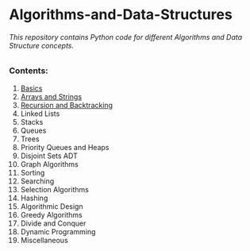 # Algorithms-and-Data-Structures
###### This repository contains Python code for different Algorithms and Data Structure concepts. 

### Contents:
1. [Basics](Basics/)
2. [Arrays and Strings](ArraysandStrings/)
3. [Recursion and Backtracking](RecursionandBacktracking/)
4. Linked Lists
5. Stacks
6. Queues
7. Trees
8. Priority Queues and Heaps
9. Disjoint Sets ADT
10. Graph Algorithms
11. Sorting 
12. Searching
13. Selection Algorithms
14. Hashing
15. Algorithmic Design
16. Greedy Algorithms
17. Divide and Conquer
18. Dynamic Programming
19. Miscellaneous
